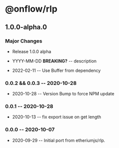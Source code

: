 # @onflow/rlp

## 1.0.0-alpha.0

### Major Changes

- Release 1.0.0 alpha

- YYYY-MM-DD **BREAKING?** -- description

- 2022-02-11 -- Use Buffer from dependency

### 0.0.2 && 0.0.3 -- 2020-10-28

- 2020-10-28 -- Version Bump to force NPM update

### 0.0.1 -- 2020-10-28

- 2020-10-13 -- fix export issue on get length

### 0.0.0 -- 2020-10-07

- 2020-09-29 -- Initial port from etheriumjs/rlp.
